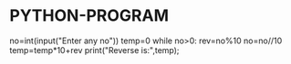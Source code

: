 # PYTHON-PROGRAM
no=int(input("Enter any no"))
temp=0
while no>0:
        rev=no%10
        no=no//10
        temp=temp*10+rev
        print("Reverse is:",temp);

